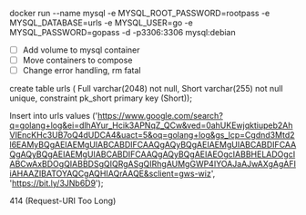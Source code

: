 docker run --name mysql -e MYSQL_ROOT_PASSWORD=rootpass -e MYSQL_DATABASE=urls -e MYSQL_USER=go -e MYSQL_PASSWORD=gopass -d -p3306:3306 mysql:debian

- [ ] Add volume to mysql container
- [ ] Move containers to compose
- [ ] Change error handling, rm fatal

create table urls ( Full varchar(2048) not null, Short varchar(255) not null unique, constraint pk_short primary key (Short));

Insert into urls values ('https://www.google.com/search?q=golang+log&ei=dlhAYur_Hcik3APNqZ_QCw&ved=0ahUKEwjqktiupeb2AhVIEncKHc3UB7oQ4dUDCA4&uact=5&oq=golang+log&gs_lcp=Cgdnd3Mtd2l6EAMyBQgAEIAEMgUIABCABDIFCAAQgAQyBQgAEIAEMgUIABCABDIFCAAQgAQyBQgAEIAEMgUIABCABDIFCAAQgAQyBQgAEIAEOgcIABBHELADOgcIABCwAxBDOgQIABBDSgQIQRgASgQIRhgAUMgGWP4IYOAJaAJwAXgAgAFIiAHAAZIBATOYAQCgAQHIAQrAAQE&sclient=gws-wiz', 'https://bit.ly/3JNb6D9');

414 (Request-URI Too Long)
